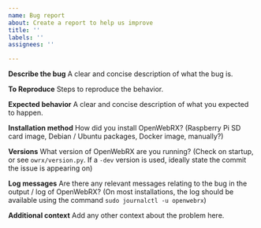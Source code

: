 ```yaml
---
name: Bug report
about: Create a report to help us improve
title: ''
labels: ''
assignees: ''

---
```


**Describe the bug**
A clear and concise description of what the bug is.

**To Reproduce**
Steps to reproduce the behavior.

**Expected behavior**
A clear and concise description of what you expected to happen.

**Installation method**
How did you install OpenWebRX? (Raspberry Pi SD card image, Debian / Ubuntu packages, Docker image, manually?)

**Versions**
What version of OpenWebRX are you running? (Check on startup, or see `owrx/version.py`. If a `-dev` version is used, ideally state the commit the issue is appearing on)

**Log messages**
Are there any relevant messages relating to the bug in the output / log of OpenWebRX? (On most installations, the log should be available using the command `sudo journalctl -u openwebrx`)

**Additional context**
Add any other context about the problem here.
